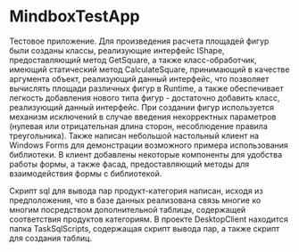 # MindboxTestApp

Тестовое приложение. Для произведения расчета площадей фигур были созданы классы, реализующие интерфейс IShape, предоставляющий метод GetSquare, а также класс-обработчик, имеющий статический метод CalculateSquare, принимающий в качестве аргумента объект, реализующий данный интерфейс, что позволяет вычислять площади различных фигур в Runtime, а также обеспечивает легкость добавления нового типа фигур - достаточно добавить класс, реализующий данный интерфейс. При создании фигур используется механизм исключений в случае введения некорректных параметров (нулевая или отрицательная длина сторон, несоблюдение правила треугольника). Также написан небольшой настольный клиент на Windows Forms для демонстрации возможного примера использования библиотеки. В клиент добавлены некоторые компоненты для удобства работы формы, а также фасад, предоставляющий методы для взаимодействия формы с библиотекой.

Скрипт sql для вывода пар продукт-категория написан, исходя из предположения, что в базе данных реализована связь многие ко многим посредством дополнительной таблицы, содержащей соответствия продуктов категориям. В проекте DesktopClient находится папка TaskSqlScripts, содержащая скрипт вывода пар, а также скрипт для создания таблиц.

